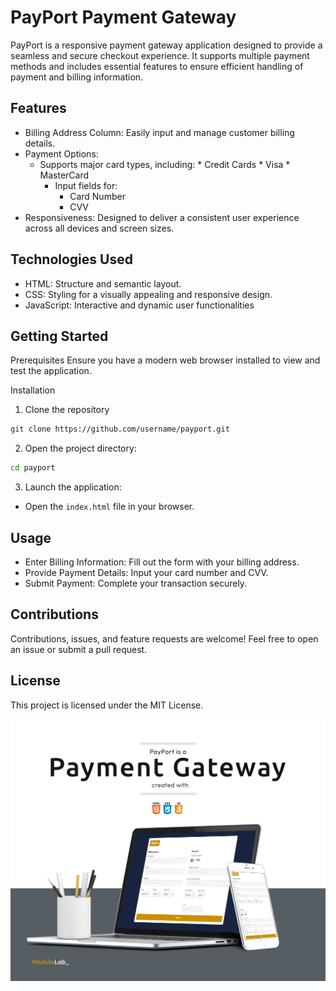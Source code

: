 # PayPort Payment Gateway

PayPort is a responsive payment gateway application designed to provide a seamless and secure checkout experience. It supports multiple payment methods and includes essential features to ensure efficient handling of payment and billing information.

## Features

* Billing Address Column: Easily input and manage customer billing details.
* Payment Options:
  * Supports major card types, including:
        * Credit Cards
        * Visa
        * MasterCard
    * Input fields for:
        * Card Number
        * CVV
* Responsiveness: Designed to deliver a consistent user experience across all devices and screen sizes.

## Technologies Used

* HTML: Structure and semantic layout.
* CSS: Styling for a visually appealing and responsive design.
* JavaScript: Interactive and dynamic user functionalities

## Getting Started

Prerequisites
Ensure you have a modern web browser installed to view and test the application.

Installation

1. Clone the repository

```Bash
git clone https://github.com/username/payport.git
```

2. Open the project directory:

```Bash
cd payport
```

3. Launch the application:

* Open the `index.html` file in your browser.

## Usage

* Enter Billing Information: Fill out the form with your billing address.
* Provide Payment Details: Input your card number and CVV.
* Submit Payment: Complete your transaction securely.

## Contributions

Contributions, issues, and feature requests are welcome! Feel free to open an issue or submit a pull request.

## License

This project is licensed under the MIT License.

![Demo img](PayPort.png)
